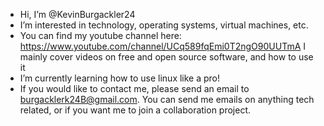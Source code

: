 - Hi, I’m @KevinBurgackler24
- I’m interested in technology, operating systems, virtual machines, etc. 
- You can find my youtube channel here: https://www.youtube.com/channel/UCq589fqEmi0T2ngO90UUTmA I mainly cover videos on free and open source software, and how to use it
- I’m currently learning how to use linux like a pro!
- If you would like to contact me, please send an email to burgacklerk24B@gmail.com. You can send me emails on anything tech related, or if you want me to join a collaboration project.
<!---
KevinBurgackler24/KevinBurgackler24 is a ✨ special ✨ repository because its `README.md` (this file) appears on your GitHub profile.
You can click the Preview link to take a look at your changes.
--->
